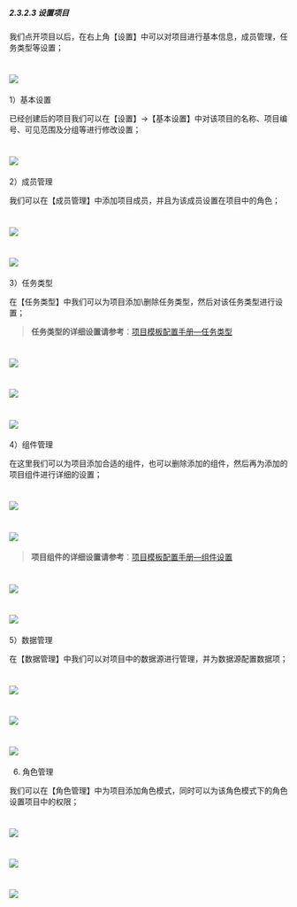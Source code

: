 ##### 2.3.2.3 设置项目

我们点开项目以后，在右上角【设置】中可以对项目进行基本信息，成员管理，任务类型等设置；

# ![](/assets/08-设置项目-设置1.png)

1）基本设置

已经创建后的项目我们可以在【设置】→【基本设置】中对该项目的名称、项目编号、可见范围及分组等进行修改设置；

# ![](/assets/08-设置项目-设置-基本设置1.png)


2）成员管理

我们可以在【成员管理】中添加项目成员，并且为该成员设置在项目中的角色；

# ![](/assets/08-设置项目-设置-成员管理1.png)

# ![](/assets/08-设置项目-设置-成员管理2.png)

3）任务类型

在【任务类型】中我们可以为项目添加\删除任务类型，然后对该任务类型进行设置；

> **任务类型的详细设置请参考**：[项目模板配置手册—任务类型](/guan-li-yuan-shou-ce/xiang-mu-mo-ban-pei-zhi-shou-ce/pei-zhi-shi-li-yan-shi/ren-wu-lei-xing.md)

# ![](/assets/08-设置项目-设置-任务类型1.png)

# ![](/assets/08-设置项目-设置-任务类型2.png)

# ![](/assets/08-设置项目-设置-任务类型-配置.png)

4）组件管理

在这里我们可以为项目添加合适的组件，也可以删除添加的组件，然后再为添加的项目组件进行详细的设置；

# ![](/assets/08-设置项目-设置-组件管理1.png)

# ![](/assets/08-设置项目-设置-组件管理3.png)

> **项目组件的详细设置请参考**：[项目模板配置手册—组件设置](/guan-li-yuan-shou-ce/xiang-mu-mo-ban-pei-zhi-shou-ce/pei-zhi-shi-li-yan-shi/xiang-mu-mo-ban-pei-zhi/zu-jian-she-zhi.md)

# ![](/assets/08-设置项目-设置-组件管理4.png)

# ![](/assets/08-设置项目-设置-组件管理5.png)

5）数据管理

在【数据管理】中我们可以对项目中的数据源进行管理，并为数据源配置数据项；

# ![](/assets/09-设置项目-设置-数据管理1.png)

# ![](/assets/09-设置项目-设置-数据管理2.png)

# ![](/assets/09-设置项目-设置-数据管理3.png)

6) 角色管理

我们可以在【角色管理】中为项目添加角色模式，同时可以为该角色模式下的角色设置项目中的权限；

# ![](/assets/10-设置项目-设置-角色管理1.png)

# ![](/assets/10-设置项目-设置-角色管理2.png)

# ![](/assets/10-设置项目-设置-角色管理3.png)

